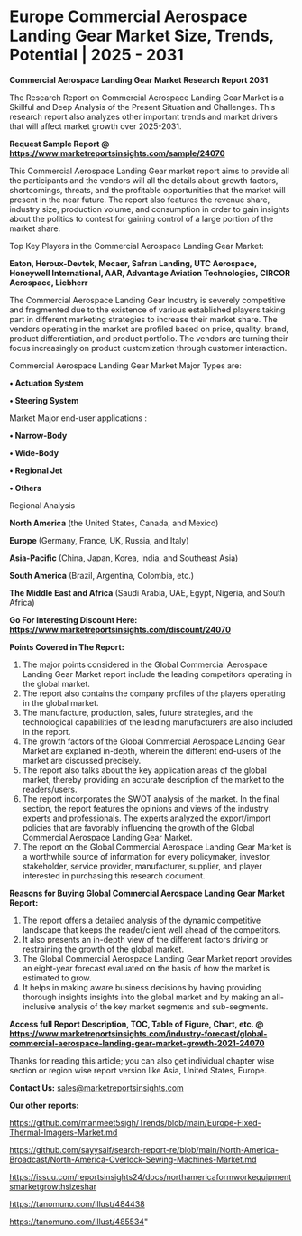 # Europe Commercial Aerospace Landing Gear Market Size, Trends, Potential | 2025 - 2031

<strong>Commercial Aerospace Landing Gear Market Research Report 2031</strong>

The Research Report on Commercial Aerospace Landing Gear Market is a Skillful and Deep Analysis of the Present Situation and Challenges. This research report also analyzes other important trends and market drivers that will affect market growth over 2025-2031.

<strong>Request Sample Report @ <a href=https://www.marketreportsinsights.com/sample/24070>https://www.marketreportsinsights.com/sample/24070</a></strong>

This Commercial Aerospace Landing Gear market report aims to provide all the participants and the vendors will all the details about growth factors, shortcomings, threats, and the profitable opportunities that the market will present in the near future. The report also features the revenue share, industry size, production volume, and consumption in order to gain insights about the politics to contest for gaining control of a large portion of the market share.

Top Key Players in the Commercial Aerospace Landing Gear Market:

<strong>Eaton, Heroux-Devtek, Mecaer, Safran Landing, UTC Aerospace, Honeywell International, AAR, Advantage Aviation Technologies, CIRCOR Aerospace, Liebherr</strong>

The Commercial Aerospace Landing Gear Industry is severely competitive and fragmented due to the existence of various established players taking part in different marketing strategies to increase their market share. The vendors operating in the market are profiled based on price, quality, brand, product differentiation, and product portfolio. The vendors are turning their focus increasingly on product customization through customer interaction.

Commercial Aerospace Landing Gear Market Major Types are:

<strong>• Actuation System

• Steering System</strong>

Market Major end-user applications :

<strong>• Narrow-Body

• Wide-Body

• Regional Jet

• Others</strong>

Regional Analysis

</u><strong><b>North America</b></strong> (the United States, Canada, and Mexico)

<strong><b>Europe </b></strong>(Germany, France, UK, Russia, and Italy)

<strong><b>Asia-Pacific</b></strong> (China, Japan, Korea, India, and Southeast Asia)

<strong><b>South America</b></strong> (Brazil, Argentina, Colombia, etc.)

<strong><b>The Middle East and Africa</b></strong> (Saudi Arabia, UAE, Egypt, Nigeria, and South Africa)

<strong>Go For Interesting Discount Here: <a href=https://www.marketreportsinsights.com/discount/24070>https://www.marketreportsinsights.com/discount/24070</a></strong>

<strong>Points Covered in The Report:</strong>
<ol>
  <li>The major points considered in the Global Commercial Aerospace Landing Gear Market report include the leading competitors operating in the global market.</li>
  <li>The report also contains the company profiles of the players operating in the global market.</li>
  <li>The manufacture, production, sales, future strategies, and the technological capabilities of the leading manufacturers are also included in the report.</li>
  <li>The growth factors of the Global Commercial Aerospace Landing Gear Market are explained in-depth, wherein the different end-users of the market are discussed precisely.</li>
  <li>The report also talks about the key application areas of the global market, thereby providing an accurate description of the market to the readers/users.</li>
  <li>The report incorporates the SWOT analysis of the market. In the final section, the report features the opinions and views of the industry experts and professionals. The experts analyzed the export/import policies that are favorably influencing the growth of the Global Commercial Aerospace Landing Gear Market.</li>
  <li>The report on the Global Commercial Aerospace Landing Gear Market is a worthwhile source of information for every policymaker, investor, stakeholder, service provider, manufacturer, supplier, and player interested in purchasing this research document.</li>
</ol>
<strong>Reasons for Buying Global Commercial Aerospace Landing Gear Market Report:</strong>

<ol>
  <li>The report offers a detailed analysis of the dynamic competitive landscape that keeps the reader/client well ahead of the competitors.</li>
  <li>It also presents an in-depth view of the different factors driving or restraining the growth of the global market.</li>
  <li>The Global Commercial Aerospace Landing Gear Market report provides an eight-year forecast evaluated on the basis of how the market is estimated to grow.</li>
  <li>It helps in making aware business decisions by having providing thorough insights insights into the global market and by making an all-inclusive analysis of the key market segments and sub-segments.</li>
</ol>
<strong>Access full Report Description, TOC, Table of Figure, Chart, etc. @ <a href=https://www.marketreportsinsights.com/industry-forecast/global-commercial-aerospace-landing-gear-market-growth-2021-24070>https://www.marketreportsinsights.com/industry-forecast/global-commercial-aerospace-landing-gear-market-growth-2021-24070</a></strong>


Thanks for reading this article; you can also get individual chapter wise section or region wise report version like Asia, United States, Europe.

<strong>Contact Us:</strong>
sales@marketreportsinsights.com

<strong>Our other reports:</strong>

<a href=https://github.com/manmeet5sigh/Trends/blob/main/Europe-Fixed-Thermal-Imagers-Market.md>https://github.com/manmeet5sigh/Trends/blob/main/Europe-Fixed-Thermal-Imagers-Market.md</a>

<a href=https://github.com/sayysaif/search-report-re/blob/main/North-America-Broadcast/North-America-Overlock-Sewing-Machines-Market.md>https://github.com/sayysaif/search-report-re/blob/main/North-America-Broadcast/North-America-Overlock-Sewing-Machines-Market.md</a>

<a href=https://issuu.com/reportsinsights24/docs/northamericaformworkequipmentsmarketgrowthsizeshar>https://issuu.com/reportsinsights24/docs/northamericaformworkequipmentsmarketgrowthsizeshar</a>

<a href=https://tanomuno.com/illust/484438>https://tanomuno.com/illust/484438</a>

<a href=https://tanomuno.com/illust/485534>https://tanomuno.com/illust/485534</a>"
